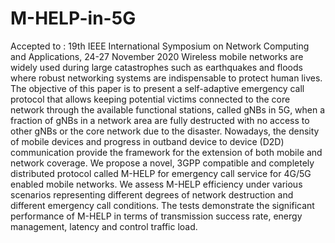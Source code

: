 # M-HELP-in-5G
Accepted to : 19th IEEE International Symposium on Network Computing and Applications, 24-27 November 2020
Wireless mobile networks are widely used during large catastrophes such as earthquakes and floods where robust networking systems are indispensable to protect human lives.
The objective of this paper is to present a self-adaptive emergency call protocol that allows keeping potential victims connected to the core network through the available functional stations, called gNBs in 5G, when a fraction of gNBs in a network area are fully destructed with no access to other gNBs or the core network due to the disaster.
Nowadays, the density of mobile devices and progress in outband device to device (D2D) communication provide the framework for the extension of both mobile and
network coverage. We propose a novel, 3GPP compatible and completely distributed protocol called M-HELP for emergency call service for 4G/5G enabled mobile networks.
We assess M-HELP efficiency under various scenarios representing different degrees of network destruction and different emergency call conditions. The tests demonstrate the significant performance of M-HELP in terms of transmission success rate, energy management, latency and control traffic load.
